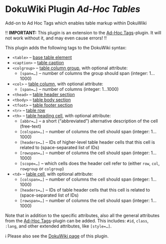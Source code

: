 # DokuWiki Plugin *Ad-Hoc Tables*
Add-on to Ad Hoc Tags which enables table markup within DokuWiki

:bangbang: **IMPORTANT:** This plugin is an extension to the [Ad-Hoc Tags](https://github.com/saschaleib/dokuwiki-plugin-adhocwrap)-plugin. It will not work without it, and may even cause errors! :bangbang:

This plugin adds the following tags to the DokuWiki syntax:

* `<table>` – [base table element](https://developer.mozilla.org/en-US/docs/Web/HTML/Element/table)
* `<caption>` – [table caption](https://developer.mozilla.org/en-US/docs/Web/HTML/Element/caption)
* `<colgroup>` – [table column group](https://developer.mozilla.org/en-US/docs/Web/HTML/Element/colgroup), with optional attribute:
  * `[span=…]` – number of columns the group should span (integer: 1…1000)
* `<col>` – [table column](https://developer.mozilla.org/en-US/docs/Web/HTML/Element/col), with optional attribute:
  * `[span=…]` – number of columns (integer: 1…1000)
* `<thead>` – [table header section](https://developer.mozilla.org/en-US/docs/Web/HTML/Element/thead)
* `<tbody>` – [table body section](https://developer.mozilla.org/en-US/docs/Web/HTML/Element/tbody)
* `<tfoot>` – [table footer section](https://developer.mozilla.org/en-US/docs/Web/HTML/Element/tfoot)
* `<tr>` – [table row](https://developer.mozilla.org/en-US/docs/Web/HTML/Element/tr)
* `<th>` – [table heading cell](https://developer.mozilla.org/en-US/docs/Web/HTML/Element/th), with optional attribute:
  * `[abbr=…]` – a short (“abbreviated”) alternative description of the cell (free-text)
  * `[colspan=…]` – number of columns the cell should span (integer: 1…1000)
  * `[headers=…]` – IDs of higher-level table header cells that this cell is related to (space-separated list of IDs)
  * `[rowspan=…]` – number of columns the cell should span (integer: 1…1000)
  * `[scope=…]` – which cells does the header cell refer to (either `row`, `col`, `rowgroup` or `colgroup`)
* `<td>` – [table cell](https://developer.mozilla.org/en-US/docs/Web/HTML/Element/td), with optional attribute:
  * `[colspan=…]` – number of columns the cell should span (integer: 1…1000)
  * `[headers=…]` – IDs of table header cells that this cell is related to (space-separated list of IDs)
  * `[rowspan=…]` – number of columns the cell should span (integer: 1…1000)

Note that in addition to the specific attributes, also all the general attributes from the [Ad-Hoc Tags](https://github.com/saschaleib/dokuwiki-plugin-adhocwrap)-plugin can be added. This includes: `#id`, `class`, `:lang`, and other extended attributes, like `[style=…]`.

:information_source: Please also see the [DokuWiki page](https://github.com/saschaleib/dokuwiki-plugin-adhoctables) of this plugin.
